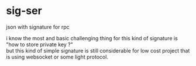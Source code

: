 # sig-ser
json with signature for rpc

i know the most and basic challenging thing for this kind of signature is "how to store private key ?"  
but this kind of simple signature is still considerable for low cost project that is using websocket or some light protocol.